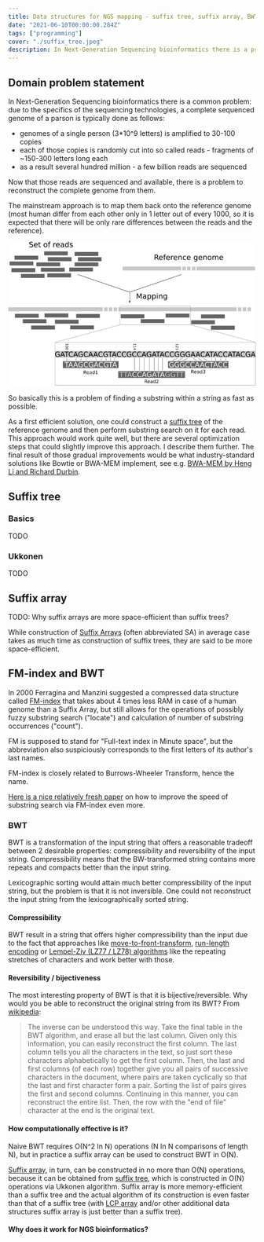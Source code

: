 ```yaml
---
title: Data structures for NGS mapping - suffix tree, suffix array, BWT, FM-index
date: "2021-06-10T00:00:00.284Z"
tags: ["programming"]
cover: "./suffix_tree.jpeg"
description: In Next-Generation Sequencing bioinformatics there is a problem of mapping so-called reads - short sequences of ~100 nucleotides - onto a full string that contains them - the reference genome. There is a number of clever optimizations to this process, which I consider in this post.
---
```


Domain problem statement
------------------------

In Next-Generation Sequencing bioinformatics there is a common problem: due to the specifics of the sequencing technologies,
a complete sequenced genome of a parson is typically done as follows:

 * genomes of a single person (3*10^9 letters) is amplified to 30-100 copies
 * each of those copies is randomly cut into so called reads - fragments of ~150-300 letters long each
 * as a result several hundred million - a few billion reads are sequenced 

Now that those reads are sequenced and available, there is a problem to reconstruct the complete genome from them.

The mainstream approach is to map them back onto the reference genome (most human differ from each other only in 1 letter
out of every 1000, so it is expected that there will be only rare differences between the reads and the reference).

![Read mapping in NGS](./read_mapping.png)

So basically this is a problem of finding a substring within a string as fast as possible. 

As a first efficient solution, one could construct a [suffix tree](https://en.wikipedia.org/wiki/Suffix_tree) of the reference genome and then perform substring search on it
for each read. This approach would work quite well, but there are several optimization steps that could slightly improve
this approach. I describe them further. The final result of those gradual improvements would be what industry-standard
solutions like Bowtie or BWA-MEM implement, see e.g. [BWA-MEM by Heng Li and Richard Durbin](https://www.ncbi.nlm.nih.gov/pmc/articles/PMC2705234/).


Suffix tree
-----------

### Basics
TODO

### Ukkonen
TODO

Suffix array
------------
TODO: Why suffix arrays are more space-efficient than suffix trees?

While construction of [Suffix Arrays](https://en.wikipedia.org/wiki/Suffix_array) (often abbreviated SA) in average case
takes as much time as construction of suffix trees, they are said to be more space-efficient.

FM-index and BWT
----------------
In 2000 Ferragina and Manzini suggested a compressed data structure called 
[FM-index](https://en.wikipedia.org/wiki/FM-index) that takes about 4 times less RAM in case of a human genome
than a Suffix Array, but still allows for the operations of possibly fuzzy substring search ("locate") and calculation of number 
of substring occurrences ("count").

FM is supposed to stand for "Full-text index in Minute space", but the abbreviation also
suspiciously corresponds to the first letters of its author's last names.

FM-index is closely related to Burrows-Wheeler Transform, hence the name.

[Here is a nice relatively fresh paper](https://academic.oup.com/bioinformatics/article/34/3/416/4160683) on how to improve the
speed of substring search via FM-index even more.

### BWT

BWT is a transformation of the input string that offers a reasonable tradeoff between 2 desirable properties: 
compressibility and reversibility of the input string. Compressibility means that the BW-transformed string contains
more repeats and compacts better than the input string. 

Lexicographic sorting would attain much better compressibility of the input string, but the problem is that it is not inversible. One could not reconstruct the input string from the
lexicographically sorted string.

#### Compressibility

BWT result in a string that offers higher compressibility than the input due to the fact that approaches like 
[move-to-front-transform](https://en.wikipedia.org/wiki/Move-to-front_transform), [run-length encoding](https://en.wikipedia.org/wiki/Run-length_encoding)
or [Lempel-Ziv (LZ77 / LZ78) algorithms](https://en.wikipedia.org/wiki/LZ77_and_LZ78#LZ77) like the repeating stretches of characters and work better with those.


#### Reversibility / bijectiveness

The most interesting property of BWT is that it is bijective/reversible. Why would you be able to reconstruct the original string from its BWT?
From [wikipedia](https://en.wikipedia.org/wiki/Burrows%E2%80%93Wheeler_transform):

> The inverse can be understood this way. Take the final table in the BWT algorithm, and erase all but the last column. Given only this information, you can easily reconstruct the first column. The last column tells you all the characters in the text, so just sort these characters alphabetically to get the first column. Then, the last and first columns (of each row) together give you all pairs of successive characters in the document, where pairs are taken cyclically so that the last and first character form a pair. Sorting the list of pairs gives the first and second columns. Continuing in this manner, you can reconstruct the entire list. Then, the row with the "end of file" character at the end is the original text.

#### How computationally effective is it?

Naive BWT requires O(N^2 ln N) operations (N ln N comparisons of length N), but in practice
a suffix array can be used to construct BWT in O(N). 

[Suffix array](https://en.wikipedia.org/wiki/Suffix_array), in turn, can be constructed in no more than O(N) operations, because it can be
obtained from [suffix tree](https://en.wikipedia.org/wiki/Suffix_tree), which is constructed in O(N) operations via Ukkonen algorithm. Suffix array
is more memory-efficient than a suffix tree and the actual algorithm of its construction is even
faster than that of a suffix tree (with [LCP array](https://en.wikipedia.org/wiki/LCP_array) and/or other additional data structures suffix array is just better
than a suffix tree).

#### Why does it work for NGS bioinformatics?

